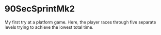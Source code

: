 # 90SecSprintMk2
My first try at a platform game. Here, the player races through five separate levels trying to achieve the lowest total time. 
